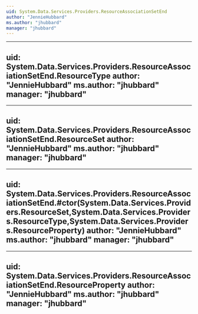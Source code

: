 ```yaml
---
uid: System.Data.Services.Providers.ResourceAssociationSetEnd
author: "JennieHubbard"
ms.author: "jhubbard"
manager: "jhubbard"
---
```


---
uid: System.Data.Services.Providers.ResourceAssociationSetEnd.ResourceType
author: "JennieHubbard"
ms.author: "jhubbard"
manager: "jhubbard"
---

---
uid: System.Data.Services.Providers.ResourceAssociationSetEnd.ResourceSet
author: "JennieHubbard"
ms.author: "jhubbard"
manager: "jhubbard"
---

---
uid: System.Data.Services.Providers.ResourceAssociationSetEnd.#ctor(System.Data.Services.Providers.ResourceSet,System.Data.Services.Providers.ResourceType,System.Data.Services.Providers.ResourceProperty)
author: "JennieHubbard"
ms.author: "jhubbard"
manager: "jhubbard"
---

---
uid: System.Data.Services.Providers.ResourceAssociationSetEnd.ResourceProperty
author: "JennieHubbard"
ms.author: "jhubbard"
manager: "jhubbard"
---
